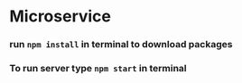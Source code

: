 # Microservice

### run `npm install` in terminal to download packages
### To run server type `npm start` in terminal
